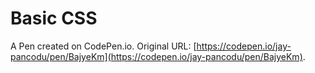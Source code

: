 # Basic CSS

A Pen created on CodePen.io. Original URL: [https://codepen.io/jay-pancodu/pen/BajyeKm](https://codepen.io/jay-pancodu/pen/BajyeKm).


